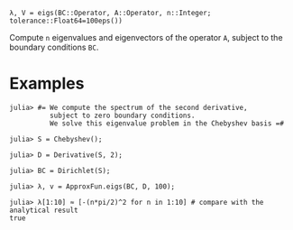 ```
λ, V = eigs(BC::Operator, A::Operator, n::Integer; tolerance::Float64=100eps())
```

Compute `n` eigenvalues and eigenvectors of the operator `A`, subject to the boundary conditions `BC`.

# Examples

```jldoctest
julia> #= We compute the spectrum of the second derivative,
          subject to zero boundary conditions.
          We solve this eigenvalue problem in the Chebyshev basis =#

julia> S = Chebyshev();

julia> D = Derivative(S, 2);

julia> BC = Dirichlet(S);

julia> λ, v = ApproxFun.eigs(BC, D, 100);

julia> λ[1:10] ≈ [-(n*pi/2)^2 for n in 1:10] # compare with the analytical result
true
```
